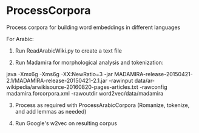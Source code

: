 # ProcessCorpora
Process corpora for building word embeddings in different languages

For Arabic:

1) Run ReadArabicWiki.py to create a text file

2) Run Madamira for morphological analysis and tokenization:

java -Xmx6g -Xms6g -XX:NewRatio=3
-jar MADAMIRA-release-20150421-2.1/MADAMIRA-release-20150421-2.1.jar
-rawinput data/ar-wikipedia/arwikisource-20160820-pages-articles.txt
-rawconfig madamira.forcorpora.xml
-rawoutdir word2vec/data/madamira


3) Process as required with ProcessArabicCorpora (Romanize, tokenize, and add lemmas as needed)

4) Run Google's w2vec on resulting corpus
